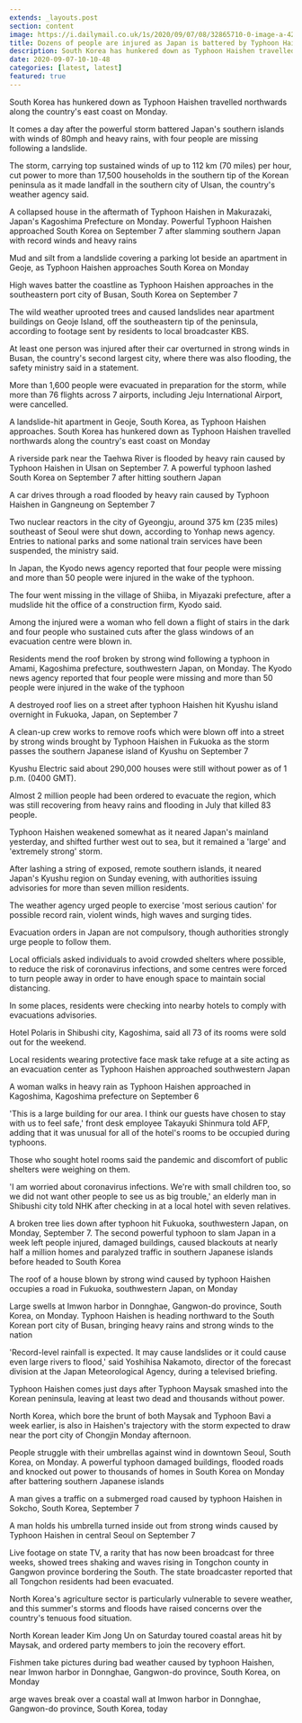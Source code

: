 ```yaml
---
extends: _layouts.post
section: content
image: https://i.dailymail.co.uk/1s/2020/09/07/08/32865710-0-image-a-42_1599464840032.jpg 
title: Dozens of people are injured as Japan is battered by Typhoon Haishen 
description: South Korea has hunkered down as Typhoon Haishen travelled northwards along the countrys east coast on Monday. 
date: 2020-09-07-10-10-48 
categories: [latest, latest] 
featured: true 
--- 
```

South Korea has hunkered down as Typhoon Haishen travelled northwards along the country's east coast on Monday. 

It comes a day after the powerful storm battered Japan's southern islands with winds of 80mph and heavy rains, with four people are missing following a landslide.

The storm, carrying top sustained winds of up to 112 km (70 miles) per hour, cut power to more than 17,500 households in the southern tip of the Korean peninsula as it made landfall in the southern city of Ulsan, the country's weather agency said.

A collapsed house in the aftermath of Typhoon Haishen in Makurazaki, Japan's Kagoshima Prefecture on Monday. Powerful Typhoon Haishen approached South Korea on September 7 after slamming southern Japan with record winds and heavy rains

Mud and silt from a landslide covering a parking lot beside an apartment in Geoje, as Typhoon Haishen approaches South Korea on Monday 

High waves batter the coastline as Typhoon Haishen approaches in the southeastern port city of Busan, South Korea on September 7

The wild weather uprooted trees and caused landslides near apartment buildings on Geoje Island, off the southeastern tip of the peninsula, according to footage sent by residents to local broadcaster KBS.

At least one person was injured after their car overturned in strong winds in Busan, the country's second largest city, where there was also flooding, the safety ministry said in a statement.

More than 1,600 people were evacuated in preparation for the storm, while more than 76 flights across 7 airports, including Jeju International Airport, were cancelled.

A landslide-hit apartment in Geoje, South Korea, as Typhoon Haishen approaches. South Korea has hunkered down as Typhoon Haishen travelled northwards along the country's east coast on Monday

A riverside park near the Taehwa River is flooded by heavy rain caused by Typhoon Haishen in Ulsan on September 7. A powerful typhoon lashed South Korea on September 7 after hitting southern Japan

A car drives through a road flooded by heavy rain caused by Typhoon Haishen in Gangneung on September 7

Two nuclear reactors in the city of Gyeongju, around 375 km (235 miles) southeast of Seoul were shut down, according to Yonhap news agency. Entries to national parks and some national train services have been suspended, the ministry said.

In Japan, the Kyodo news agency reported that four people were missing and more than 50 people were injured in the wake of the typhoon.

The four went missing in the village of Shiiba, in Miyazaki prefecture, after a mudslide hit the office of a construction firm, Kyodo said.

Among the injured were a woman who fell down a flight of stairs in the dark and four people who sustained cuts after the glass windows of an evacuation centre were blown in.

Residents mend the roof broken by strong wind following a typhoon in Amami, Kagoshima prefecture, southwestern Japan, on Monday. The Kyodo news agency reported that four people were missing and more than 50 people were injured in the wake of the typhoon

A destroyed roof lies on a street after typhoon Haishen hit Kyushu island overnight in Fukuoka, Japan, on September 7 

A clean-up crew works to remove roofs which were blown off into a street by strong winds brought by Typhoon Haishen in Fukuoka as the storm passes the southern Japanese island of Kyushu on September 7

Kyushu Electric said about 290,000 houses were still without power as of 1 p.m. (0400 GMT).

Almost 2 million people had been ordered to evacuate the region, which was still recovering from heavy rains and flooding in July that killed 83 people.

Typhoon Haishen weakened somewhat as it neared Japan's mainland yesterday, and shifted further west out to sea, but it remained a 'large' and 'extremely strong' storm.

After lashing a string of exposed, remote southern islands, it neared Japan's Kyushu region on Sunday evening, with authorities issuing advisories for more than seven million residents.

The weather agency urged people to exercise 'most serious caution' for possible record rain, violent winds, high waves and surging tides.

Evacuation orders in Japan are not compulsory, though authorities strongly urge people to follow them.

Local officials asked individuals to avoid crowded shelters where possible, to reduce the risk of coronavirus infections, and some centres were forced to turn people away in order to have enough space to maintain social distancing.

In some places, residents were checking into nearby hotels to comply with evacuations advisories.

Hotel Polaris in Shibushi city, Kagoshima, said all 73 of its rooms were sold out for the weekend.

Local residents wearing protective face mask take refuge at a site acting as an evacuation center as Typhoon Haishen approached southwestern Japan

A woman walks in heavy rain as Typhoon Haishen approached in Kagoshima, Kagoshima prefecture on September 6

'This is a large building for our area. I think our guests have chosen to stay with us to feel safe,' front desk employee Takayuki Shinmura told AFP, adding that it was unusual for all of the hotel's rooms to be occupied during typhoons.

Those who sought hotel rooms said the pandemic and discomfort of public shelters were weighing on them.

'I am worried about coronavirus infections. We're with small children too, so we did not want other people to see us as big trouble,' an elderly man in Shibushi city told NHK after checking in at a local hotel with seven relatives.

A broken tree lies down after typhoon hit Fukuoka, southwestern Japan, on Monday, September 7. The second powerful typhoon to slam Japan in a week left people injured, damaged buildings, caused blackouts at nearly half a million homes and paralyzed traffic in southern Japanese islands before headed to South Korea

The roof of a house blown by strong wind caused by typhoon Haishen occupies a road in Fukuoka, southwestern Japan, on Monday 

Large swells at Imwon harbor in Donnghae, Gangwon-do province, South Korea, on Monday. Typhoon Haishen is heading northward to the South Korean port city of Busan, bringing heavy rains and strong winds to the nation

'Record-level rainfall is expected. It may cause landslides or it could cause even large rivers to flood,' said Yoshihisa Nakamoto, director of the forecast division at the Japan Meteorological Agency, during a televised briefing.

Typhoon Haishen comes just days after Typhoon Maysak smashed into the Korean peninsula, leaving at least two dead and thousands without power. 

North Korea, which bore the brunt of both Maysak and Typhoon Bavi a week earlier, is also in Haishen's trajectory with the storm expected to draw near the port city of Chongjin Monday afternoon.

People struggle with their umbrellas against wind in downtown Seoul, South Korea, on Monday. A powerful typhoon damaged buildings, flooded roads and knocked out power to thousands of homes in South Korea on Monday after battering southern Japanese islands

A man gives a traffic on a submerged road caused by typhoon Haishen in Sokcho, South Korea, September 7

A man holds his umbrella turned inside out from strong winds caused by Typhoon Haishen in central Seoul on September 7

Live footage on state TV, a rarity that has now been broadcast for three weeks, showed trees shaking and waves rising in Tongchon county in Gangwon province bordering the South. The state broadcaster reported that all Tongchon residents had been evacuated.

North Korea's agriculture sector is particularly vulnerable to severe weather, and this summer's storms and floods have raised concerns over the country's tenuous food situation.

North Korean leader Kim Jong Un on Saturday toured coastal areas hit by Maysak, and ordered party members to join the recovery effort.

Fishmen take pictures during bad weather caused by typhoon Haishen, near Imwon harbor in Donnghae, Gangwon-do province, South Korea, on Monday 

arge waves break over a coastal wall at Imwon harbor in Donnghae, Gangwon-do province, South Korea, today 

